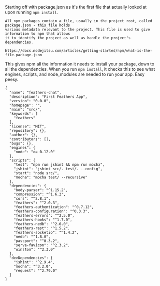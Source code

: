 Starting off with package.json as it's the first file that actually looked
at upon running `npm install`.

```
All npm packages contain a file, usually in the project root, called package.json - this file holds 
various metadata relevant to the project. This file is used to give information to npm that allows
it to identify the project as well as handle the project's dependencies.

https://docs.nodejitsu.com/articles/getting-started/npm/what-is-the-file-package-json

```
This gives npm all the information it needs to install your package, down to all the 
dependencies.  When you run `npm install`, it checks this to see what engines, scripts, and 
node_modules are needed to run your app.  Easy peesy.

```
{
  "name": "feathers-chat",
  "description": "First Feathers App",
  "version": "0.0.0",
  "homepage": "",
  "main": "src/",
  "keywords": [
    "feathers"
  ],
  "license": "MIT",
  "repository": {},
  "author": {},
  "contributors": [],
  "bugs": {},
  "engines": {
    "node": ">= 0.12.0"
  },
  "scripts": {
    "test": "npm run jshint && npm run mocha",
    "jshint": "jshint src/. test/. --config",
    "start": "node src/",
    "mocha": "mocha test/ --recursive"
  },
  "dependencies": {
    "body-parser": "^1.15.2",
    "compression": "^1.6.2",
    "cors": "^2.8.1",
    "feathers": "^2.0.3",
    "feathers-authentication": "^0.7.12",
    "feathers-configuration": "^0.3.3",
    "feathers-errors": "^2.5.0",
    "feathers-hooks": "^1.7.0",
    "feathers-nedb": "^2.6.0",
    "feathers-rest": "^1.5.2",
    "feathers-socketio": "^1.4.2",
    "nedb": "^1.8.0",
    "passport": "^0.3.2",
    "serve-favicon": "^2.3.2",
    "winston": "^2.3.0"
  },
  "devDependencies": {
    "jshint": "^2.9.4",
    "mocha": "^3.2.0",
    "request": "^2.79.0"
  }
}
```
